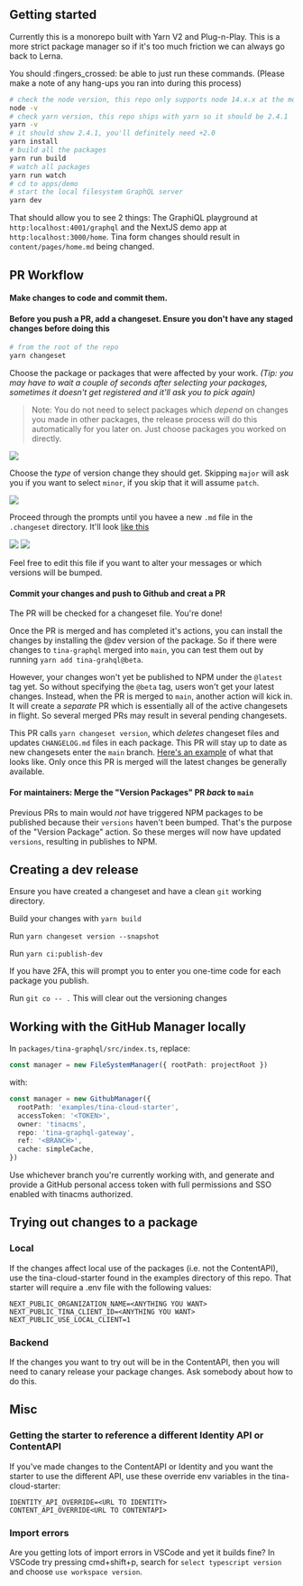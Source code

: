 ## Getting started

Currently this is a monorepo built with Yarn V2 and Plug-n-Play. This is a more strict package manager so if it's too much friction we can always go back to Lerna.

You should :fingers_crossed: be able to just run these commands. (Please make a note of any hang-ups you ran into during this process)

```sh
# check the node version, this repo only supports node 14.x.x at the moment
node -v
# check yarn version, this repo ships with yarn so it should be 2.4.1
yarn -v
# it should show 2.4.1, you'll definitely need +2.0
yarn install
# build all the packages
yarn run build
# watch all packages
yarn run watch
# cd to apps/demo
# start the local filesystem GraphQL server
yarn dev
```

That should allow you to see 2 things: The GraphiQL playground at `http:localhost:4001/graphql` and the NextJS demo app at `http:localhost:3000/home`. Tina form changes should result in `content/pages/home.md` being changed.

## PR Workflow

#### Make changes to code and commit them.

#### Before you push a PR, add a changeset. Ensure you don't have any staged changes before doing this

```sh
# from the root of the repo
yarn changeset
```

Choose the package or packages that were affected by your work. _(Tip: you may have to wait a couple of seconds after selecting your packages, sometimes it doesn't get registered and it'll ask you to pick again)_

> Note: You do not need to select packages which _depend_ on changes you made in other packages, the release process will do this automatically for you later on. Just choose packages you worked on directly.

![](https://github.com/tinacms/tina-graphql-gateway/blob/main/meta/yarn-changeset-1.png)

Choose the _type_ of version change they should get. Skipping `major` will ask you if you want to select `minor`, if you skip that it will assume `patch`.

![](https://github.com/tinacms/tina-graphql-gateway/blob/main/meta/yarn-changeset-2.png)

Proceed through the prompts until you havee a new `.md` file in the `.changeset` directory. It'll look [like this](https://github.com/tinacms/tina-graphql-gateway/blob/348ef1e57e2e61fb9896d616aabc6f3c85d37140/.changeset/pretty-sloths-return.md)

![](https://github.com/tinacms/tina-graphql-gateway/blob/main/meta/yarn-changeset-3.png)
![](https://github.com/tinacms/tina-graphql-gateway/blob/main/meta/yarn-changeset-4.png)

Feel free to edit this file if you want to alter your messages or which versions will be bumped.

#### Commit your changes and push to Github and creat a PR

The PR will be checked for a changeset file. You're done!

Once the PR is merged and has completed it's actions, you can install the changes by installing the @dev version of the package. So if there were changes to `tina-graphql` merged into `main`, you can test them out by running `yarn add tina-grahql@beta`.

However, your changes won't yet be published to NPM under the `@latest` tag yet. So without specifying the `@beta` tag, users won't get your latest changes. Instead, when the PR is merged to `main`, another action will kick in. It will create a _separate_ PR which is essentially all of the active changesets in flight. So several merged PRs may result in several pending changesets.

This PR calls `yarn changeset version`, which _deletes_ changeset files and updates `CHANGELOG.md` files in each package. This PR will stay up to date as new changesets enter the `main` branch. [Here's an example](https://github.com/tinacms/tina-graphql-gateway/pull/316) of what that looks like. Only once this PR is merged will the latest changes be generally available.

#### For maintainers: Merge the "Version Packages" PR _back_ to `main`

Previous PRs to main would _not_ have triggered NPM packages to be published because their `versions` haven't been bumped. That's the purpose of the "Version Package" action. So these merges will now have updated `versions`, resulting in publishes to NPM.

## Creating a dev release

Ensure you have created a changeset and have a clean `git` working directory.

Build your changes with `yarn build`

Run `yarn changeset version --snapshot`

Run `yarn ci:publish-dev`

If you have 2FA, this will prompt you to enter you one-time code for each package you publish.

Run `git co -- .` This will clear out the versioning changes

## Working with the GitHub Manager locally

In `packages/tina-graphql/src/index.ts`, replace:

```ts
const manager = new FileSystemManager({ rootPath: projectRoot })
```

with:

```ts
const manager = new GithubManager({
  rootPath: 'examples/tina-cloud-starter',
  accessToken: '<TOKEN>',
  owner: 'tinacms',
  repo: 'tina-graphql-gateway',
  ref: '<BRANCH>',
  cache: simpleCache,
})
```

Use whichever branch you're currently working with, and generate and provide a GitHub personal access token with full permissions and SSO enabled with tinacms authorized.

## Trying out changes to a package

### Local

If the changes affect local use of the packages (i.e. not the ContentAPI), use the tina-cloud-starter found in the examples directory of this repo. That starter will require a .env file with the following values:

```
NEXT_PUBLIC_ORGANIZATION_NAME=<ANYTHING YOU WANT>
NEXT_PUBLIC_TINA_CLIENT_ID=<ANYTHING YOU WANT>
NEXT_PUBLIC_USE_LOCAL_CLIENT=1
```

### Backend

If the changes you want to try out will be in the ContentAPI, then you will need to canary release your package changes. Ask somebody about how to do this.

## Misc

### Getting the starter to reference a different Identity API or ContentAPI

If you've made changes to the ContentAPI or Identity and you want the starter to use the different API, use these override env variables in the tina-cloud-starter:

```
IDENTITY_API_OVERRIDE=<URL TO IDENTITY>
CONTENT_API_OVERRIDE<URL TO CONTENTAPI>
```

### Import errors

Are you getting lots of import errors in VSCode and yet it builds fine? In VSCode try pressing cmd+shift+p, search for `select typescript version` and choose `use workspace version`.
